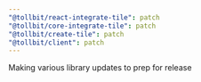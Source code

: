 ```yaml
---
"@tollbit/react-integrate-tile": patch
"@tollbit/core-integrate-tile": patch
"@tollbit/create-tile": patch
"@tollbit/client": patch
---
```


Making various library updates to prep for release
